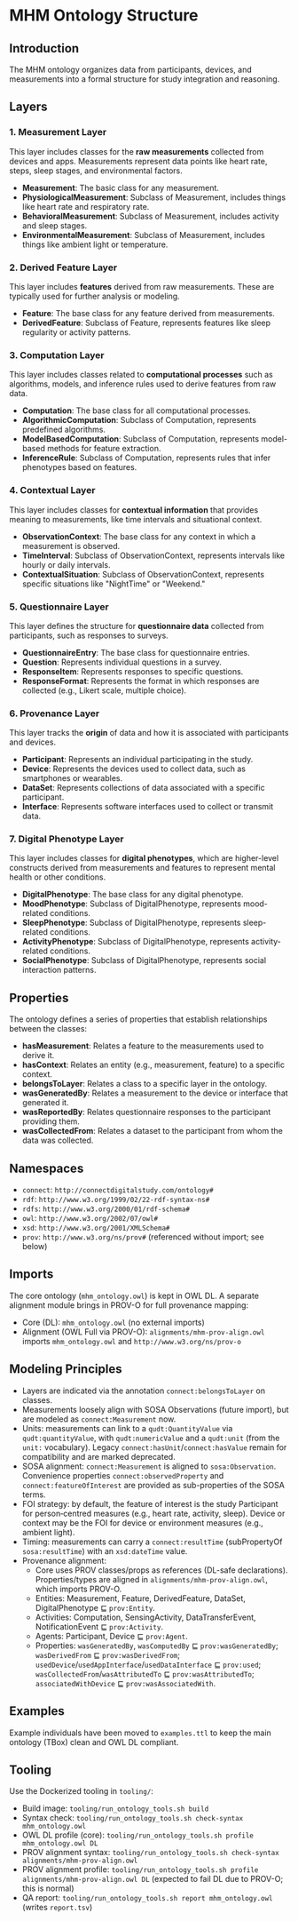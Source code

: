 # MHM Ontology Structure

## Introduction

The MHM ontology organizes data from participants, devices, and measurements into a formal structure for study integration and reasoning.

## Layers

### 1. Measurement Layer

This layer includes classes for the **raw measurements** collected from devices and apps. Measurements represent data points like heart rate, steps, sleep stages, and environmental factors.

- **Measurement**: The basic class for any measurement.
- **PhysiologicalMeasurement**: Subclass of Measurement, includes things like heart rate and respiratory rate.
- **BehavioralMeasurement**: Subclass of Measurement, includes activity and sleep stages.
- **EnvironmentalMeasurement**: Subclass of Measurement, includes things like ambient light or temperature.

### 2. Derived Feature Layer

This layer includes **features** derived from raw measurements. These are typically used for further analysis or modeling.

- **Feature**: The base class for any feature derived from measurements.
- **DerivedFeature**: Subclass of Feature, represents features like sleep regularity or activity patterns.

### 3. Computation Layer

This layer includes classes related to **computational processes** such as algorithms, models, and inference rules used to derive features from raw data.

- **Computation**: The base class for all computational processes.
- **AlgorithmicComputation**: Subclass of Computation, represents predefined algorithms.
- **ModelBasedComputation**: Subclass of Computation, represents model-based methods for feature extraction.
- **InferenceRule**: Subclass of Computation, represents rules that infer phenotypes based on features.

### 4. Contextual Layer

This layer includes classes for **contextual information** that provides meaning to measurements, like time intervals and situational context.

- **ObservationContext**: The base class for any context in which a measurement is observed.
- **TimeInterval**: Subclass of ObservationContext, represents intervals like hourly or daily intervals.
- **ContextualSituation**: Subclass of ObservationContext, represents specific situations like "NightTime" or "Weekend."

### 5. Questionnaire Layer

This layer defines the structure for **questionnaire data** collected from participants, such as responses to surveys.

- **QuestionnaireEntry**: The base class for questionnaire entries.
- **Question**: Represents individual questions in a survey.
- **ResponseItem**: Represents responses to specific questions.
- **ResponseFormat**: Represents the format in which responses are collected (e.g., Likert scale, multiple choice).

### 6. Provenance Layer

This layer tracks the **origin** of data and how it is associated with participants and devices.

- **Participant**: Represents an individual participating in the study.
- **Device**: Represents the devices used to collect data, such as smartphones or wearables.
- **DataSet**: Represents collections of data associated with a specific participant.
- **Interface**: Represents software interfaces used to collect or transmit data.

### 7. Digital Phenotype Layer

This layer includes classes for **digital phenotypes**, which are higher-level constructs derived from measurements and features to represent mental health or other conditions.

- **DigitalPhenotype**: The base class for any digital phenotype.
- **MoodPhenotype**: Subclass of DigitalPhenotype, represents mood-related conditions.
- **SleepPhenotype**: Subclass of DigitalPhenotype, represents sleep-related conditions.
- **ActivityPhenotype**: Subclass of DigitalPhenotype, represents activity-related conditions.
- **SocialPhenotype**: Subclass of DigitalPhenotype, represents social interaction patterns.

## Properties

The ontology defines a series of properties that establish relationships between the classes:

- **hasMeasurement**: Relates a feature to the measurements used to derive it.
- **hasContext**: Relates an entity (e.g., measurement, feature) to a specific context.
- **belongsToLayer**: Relates a class to a specific layer in the ontology.
- **wasGeneratedBy**: Relates a measurement to the device or interface that generated it.
- **wasReportedBy**: Relates questionnaire responses to the participant providing them.
- **wasCollectedFrom**: Relates a dataset to the participant from whom the data was collected.
## Namespaces

- `connect`: `http://connectdigitalstudy.com/ontology#`
- `rdf`: `http://www.w3.org/1999/02/22-rdf-syntax-ns#`
- `rdfs`: `http://www.w3.org/2000/01/rdf-schema#`
- `owl`: `http://www.w3.org/2002/07/owl#`
- `xsd`: `http://www.w3.org/2001/XMLSchema#`
- `prov`: `http://www.w3.org/ns/prov#` (referenced without import; see below)

## Imports

The core ontology (`mhm_ontology.owl`) is kept in OWL DL. A separate alignment module brings in PROV-O for full provenance mapping:

- Core (DL): `mhm_ontology.owl` (no external imports)
- Alignment (OWL Full via PROV-O): `alignments/mhm-prov-align.owl` imports `mhm_ontology.owl` and `http://www.w3.org/ns/prov-o`

## Modeling Principles

- Layers are indicated via the annotation `connect:belongsToLayer` on classes.
- Measurements loosely align with SOSA Observations (future import), but are modeled as `connect:Measurement` now.
- Units: measurements can link to a `qudt:QuantityValue` via `qudt:quantityValue`, with `qudt:numericValue` and a `qudt:unit` (from the `unit:` vocabulary). Legacy `connect:hasUnit`/`connect:hasValue` remain for compatibility and are marked deprecated.
- SOSA alignment: `connect:Measurement` is aligned to `sosa:Observation`. Convenience properties `connect:observedProperty` and `connect:featureOfInterest` are provided as sub-properties of the SOSA terms.
- FOI strategy: by default, the feature of interest is the study Participant for person‑centred measures (e.g., heart rate, activity, sleep). Device or context may be the FOI for device or environment measures (e.g., ambient light).
- Timing: measurements can carry a `connect:resultTime` (subPropertyOf `sosa:resultTime`) with an `xsd:dateTime` value.
- Provenance alignment:
  - Core uses PROV classes/props as references (DL-safe declarations). Properties/types are aligned in `alignments/mhm-prov-align.owl`, which imports PROV-O.
  - Entities: Measurement, Feature, DerivedFeature, DataSet, DigitalPhenotype ⊑ `prov:Entity`.
  - Activities: Computation, SensingActivity, DataTransferEvent, NotificationEvent ⊑ `prov:Activity`.
  - Agents: Participant, Device ⊑ `prov:Agent`.
  - Properties: `wasGeneratedBy`, `wasComputedBy` ⊑ `prov:wasGeneratedBy`; `wasDerivedFrom` ⊑ `prov:wasDerivedFrom`; `usedDevice`/`usedAppInterface`/`usedDataInterface` ⊑ `prov:used`; `wasCollectedFrom`/`wasAttributedTo` ⊑ `prov:wasAttributedTo`; `associatedWithDevice` ⊑ `prov:wasAssociatedWith`.

## Examples

Example individuals have been moved to `examples.ttl` to keep the main ontology (TBox) clean and OWL DL compliant.

## Tooling

Use the Dockerized tooling in `tooling/`:

- Build image: `tooling/run_ontology_tools.sh build`
- Syntax check: `tooling/run_ontology_tools.sh check-syntax mhm_ontology.owl`
- OWL DL profile (core): `tooling/run_ontology_tools.sh profile mhm_ontology.owl DL`
- PROV alignment syntax: `tooling/run_ontology_tools.sh check-syntax alignments/mhm-prov-align.owl`
- PROV alignment profile: `tooling/run_ontology_tools.sh profile alignments/mhm-prov-align.owl DL` (expected to fail DL due to PROV-O; this is normal)
- QA report: `tooling/run_ontology_tools.sh report mhm_ontology.owl` (writes `report.tsv`)
